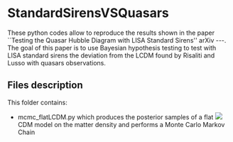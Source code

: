 # StandardSirensVSQuasars

These python codes allow to reproduce the results shown in the paper ``Testing the Quasar Hubble Diagram with LISA Standard Sirens'' arXiv ---. The goal of this paper is to use Bayesian hypothesis testing to test with LISA standard sirens the deviation from the LCDM found by Risaliti and Lusso with quasars observations.

## Files description

This folder contains:

- mcmc_flatLCDM.py which produces the posterior samples of a flat <img src="https://render.githubusercontent.com/render/math?math=\Lambda">CDM model on the matter density and performs a Monte Carlo Markov Chain

